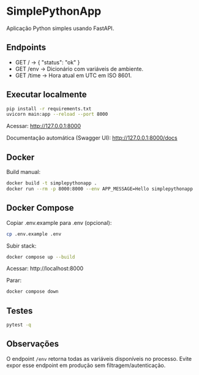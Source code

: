 # SimplePythonApp

Aplicação Python simples usando FastAPI.

## Endpoints

- GET / -> { "status": "ok" }
- GET /env -> Dicionário com variáveis de ambiente.
- GET /time -> Hora atual em UTC em ISO 8601.

## Executar localmente

```bash
pip install -r requirements.txt
uvicorn main:app --reload --port 8000
```

Acessar: http://127.0.0.1:8000

Documentação automática (Swagger UI): http://127.0.0.1:8000/docs

## Docker

Build manual:
```bash
docker build -t simplepythonapp .
docker run --rm -p 8000:8000 --env APP_MESSAGE=Hello simplepythonapp
```

## Docker Compose

Copiar .env.example para .env (opcional):
```bash
cp .env.example .env
```

Subir stack:
```bash
docker compose up --build
```

Acessar: http://localhost:8000

Parar:
```bash
docker compose down
```

## Testes

```bash
pytest -q
```

## Observações

O endpoint `/env` retorna todas as variáveis disponíveis no processo. Evite expor esse endpoint em produção sem filtragem/autenticação.
